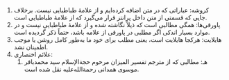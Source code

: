 1. کروشه: عباراتی که در متن اضافه کرده‌ایم و از علامۀ طباطبایی نیست. برخلاف جایی که قسمتی از متن داخل پرانتز قرار می‌گیرد که از علامۀ طباطبایی است.
2. پاورقی‌ها: همگی مطالبی است که ذیلاً نگاشته شده و از علامۀ طباطبایی نیست و در موارد بسیار اندکی اگر مطلبی در پاورقی از علامه باشد، حتماً ذکر گردیده است.
3. هایلایت: هرکجا هایلایت است، یعنی مطلب برای خود ما به‌طور کامل روشن یا موجب اطمینان نشد.
4. علائم اختصاری:
	1. هـ: مطالبی که از مترجم تفسیر المیزان مرحوم حجةالإسلام سید محمدباقر موسوی همدانی رحمةالله‌علیه نقل شده است.